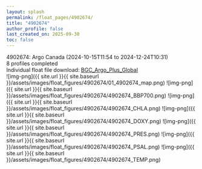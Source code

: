 ```yaml
---
layout: splash
permalink: /float_pages/4902674/
title: "4902674"
author_profile: false
last_created_on: 2025-09-30
toc: false
---
```

 
4902674: Argo Canada (2024-10-15T11:54 to 2024-12-24T10:31)\
8 profiles completed\
Individual float file download: [BGC_Argo_Plus_Global](https://ftp.soest.hawaii.edu/bgc_argo_plus/Individual_Floats/outliers_removed/4902674_Sprof_processed.nc)\
![img-png]({{ site.url }}{{ site.baseurl }}/assets/images/float_figures/4902674/01_4902674_map.png)
![img-png]({{ site.url }}{{ site.baseurl }}/assets/images/float_figures/4902674/4902674_BBP700.png)
![img-png]({{ site.url }}{{ site.baseurl }}/assets/images/float_figures/4902674/4902674_CHLA.png)
![img-png]({{ site.url }}{{ site.baseurl }}/assets/images/float_figures/4902674/4902674_DOXY.png)
![img-png]({{ site.url }}{{ site.baseurl }}/assets/images/float_figures/4902674/4902674_PRES.png)
![img-png]({{ site.url }}{{ site.baseurl }}/assets/images/float_figures/4902674/4902674_PSAL.png)
![img-png]({{ site.url }}{{ site.baseurl }}/assets/images/float_figures/4902674/4902674_TEMP.png)
